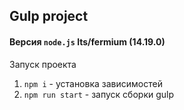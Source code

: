 ## Gulp project
#### Версия `node.js` lts/fermium (14.19.0)

Запуск проекта
1. `npm i` - установка зависимостей
2. `npm run start` - запуск сборки gulp
